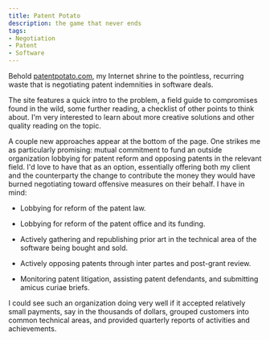 ```yaml
---
title: Patent Potato
description: the game that never ends
tags:
- Negotiation
- Patent
- Software
---
```


Behold [patentpotato.com](https://patentpotato.com), my Internet shrine to the pointless, recurring waste that is negotiating patent indemnities in software deals.

The site features a quick intro to the problem, a field guide to compromises found in the wild, some further reading, a checklist of other points to think about.  I'm very interested to learn about more creative solutions and other quality reading on the topic.

A couple new approaches appear at the bottom of the page.  One strikes me as particularly promising: mutual commitment to fund an outside organization lobbying for patent reform and opposing patents in the relevant field.  I'd love to have that as an option, essentially offering both my client and the counterparty the change to contribute the money they would have burned negotiating toward offensive measures on their behalf.  I have in mind:

- Lobbying for reform of the patent law.

- Lobbying for reform of the patent office and its funding.

- Actively gathering and republishing prior art in the technical area of the software being bought and sold.

- Actively opposing patents through inter partes and post-grant review.

- Monitoring patent litigation, assisting patent defendants, and submitting amicus curiae briefs.

I could see such an organization doing very well if it accepted relatively small payments, say in the thousands of dollars, grouped customers into common technical areas, and provided quarterly reports of activities and achievements.
